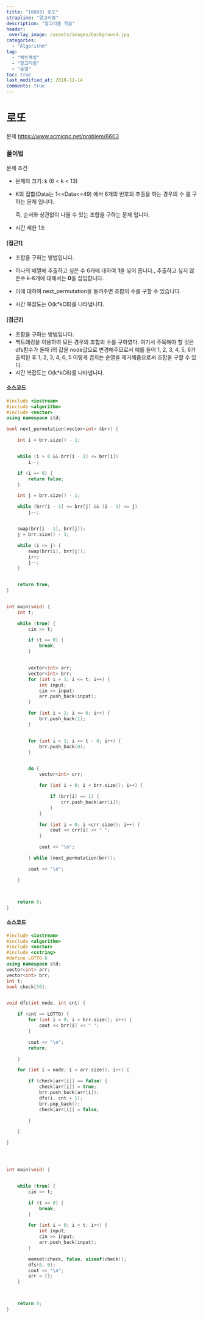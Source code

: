 ```yaml
---
title: "[6603] 로또"
strapline: "알고리즘"
description: "알고리즘 학습"
header:
 overlay_image: /assets/images/background.jpg
categories:
  - "Algorithm"
tag:
  - "백트랙킹"
  - "알고리즘"
  - "순열"
toc: true
last_modified_at: 2018-11-14
comments: true 
---
```




# 로또

문제
https://www.acmicpc.net/problem/6603


### 풀이법

문제 조건

- 문제의 크기: k (6 < k < 13)

- K의 집합(Data는 1<=Data<=49) 에서 6개의 번호의 추출을 하는 경우의 수 를 구하는 문제 입니다.

  즉, 순서와 상관없이 나올 수 있는 조합을 구하는 문제 입니다.

- 시간 제한  1초



#### [접근1]

- 조합을 구하는 방법입니다.

- 하나의 배열에 추출하고 싶은 수 6개에 대하여 **1**을 넣어 줍니다., 추출하고 싶지 않은수 k-6개에 대해서는 **0**을 삽입합니다.

- 이에 대하여 next_permutation을 돌려주면 조합의 수를 구할 수 있습니다.

- 시간 복잡도는 O(k*kC6)를 나타냅니다.


#### [접근2]

- 조합을 구하는 방법입니다.
- 백트래킹을 이용하여 모든 경우의 조합의 수를 구하였다. 여기서 주목해야 할 것은 dfs함수가 돌때 i의 값을 node값으로 변경해주므로서 예를 들어 1, 2, 3, 4, 5, 6가 출력된 후 1, 2, 3, 4, 6, 5 이렇게 겹치는 순열을 제거해줌으로써 조합을 구할 수 있다.
- 시간 복잡도는 O(k*kC6)를 나타냅니다.




#### 소스코드

```c++
#include <iostream>
#include <algorithm>
#include <vector>
using namespace std;

bool next_permutation(vector<int> &brr) {

	int i = brr.size() - 1;


	while (i > 0 && brr[i - 1] <= brr[i])
		i--;

	if (i == 0) {
		return false;
	}

	int j = brr.size() - 1;

	while (brr[i - 1] <= brr[j] && (i - 1) <= j)
		j--;


	swap(brr[i - 1], brr[j]);
	j = brr.size() - 1;

	while (i <= j) {
		swap(brr[i], brr[j]);
		i++;
		j--;
	}


	return true;
}


int main(void) {
	int t;

	while (true) {
		cin >> t;

		if (t == 0) {
			break;
		}


		vector<int> arr;
		vector<int> brr;
		for (int i = 1; i <= t; i++) {
			int input;
			cin >> input;
			arr.push_back(input);
		}

		for (int i = 1; i <= 6; i++) {
			brr.push_back(1);
		}


		for (int i = 1; i <= t - 6; i++) {
			brr.push_back(0);
		}


		do {
			vector<int> crr;

			for (int i = 0; i < brr.size(); i++) {

				if (brr[i] == 1) {
					crr.push_back(arr[i]);
				}
			}

			for (int i = 0; i <crr.size(); i++) {
				cout << crr[i] << " ";
			}

			cout << "\n";

		} while (next_permutation(brr));

		cout << "\n";

	}



	return 0;
}
```



#### 소스코드

```c++
#include <iostream>
#include <algorithm>
#include <vector>
#include <cstring>
#define LOTTO 6
using namespace std;
vector<int> arr;
vector<int> brr;
int t;
bool check[50];


void dfs(int node, int cnt) {

	if (cnt == LOTTO) {
		for (int i = 0; i < brr.size(); i++) {
			cout << brr[i] << " ";
		}

		cout << "\n";
		return;

	}

	for (int i = node; i < arr.size(); i++) {

		if (check[arr[i]] == false) {
			check[arr[i]] = true;
			brr.push_back(arr[i]);
			dfs(i, cnt + 1);
			brr.pop_back();
			check[arr[i]] = false;

		}

	}

}




int main(void) {


	while (true) {
		cin >> t;

		if (t == 0) {
			break;
		}

		for (int i = 0; i < t; i++) {
			int input;
			cin >> input;
			arr.push_back(input);
		}

		memset(check, false, sizeof(check));
		dfs(0, 0);
		cout << "\n";
		arr = {};
	}



	return 0;
}
```




